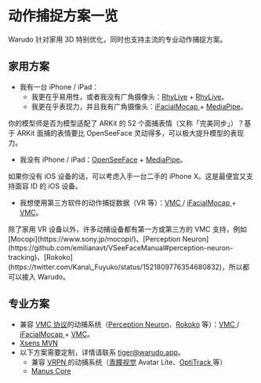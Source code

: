 # 动作捕捉方案一览

Warudo 针对家用 3D 特别优化，同时也支持主流的专业动作捕捉方案。

## 家用方案

* 我有一台 iPhone / iPad：
  * 我更在乎易用性，或者我没有广角摄像头：[RhyLive](rhylive.md) + [RhyLive](rhylive.md)。
  * 我更在乎表现力，并且我有广角摄像头：[iFacialMocap ](ifacialmocap.md)+ [MediaPipe](mediapipe.md)。

<div className="hint hint-info">
你的模型师是否为模型适配了 ARKit 的 52 个面捕表情（又称「完美同步」）？基于 ARKit 面捕的表情要比 OpenSeeFace 灵动得多，可以极大提升模型的表现力。
</div>

* 我没有 iPhone / iPad：[OpenSeeFace](openseeface.md) + [MediaPipe](mediapipe.md)。

<div className="hint hint-info">
如果你没有 iOS 设备的话，可以考虑入手一台二手的 iPhone X。这是最便宜又支持面容 ID 的 iOS 设备。
</div>

* 我想使用第三方软件的动作捕捉数据（VR 等）：[VMC ](vmc.md)/ [iFacialMocap ](ifacialmocap.md)+ [VMC](vmc.md)。

<div className="hint hint-success">
除了家用 VR 设备以外，许多动捕设备都有第一方或第三方的 VMC 支持，例如 [Mocopi](https://www.sony.jp/mocopi/)、[Perception Neuron](https://github.com/emilianavt/VSeeFaceManual#perception-neuron-tracking)、[Rokoko](https://twitter.com/Kana\_Fuyuko/status/1521809776354680832)，所以都可以接入 Warudo。
</div>

## 专业方案

* 兼容 [VMC 协议](https://protocol.vmc.info/english)的动捕系统（[Perception Neuron](https://github.com/emilianavt/VSeeFaceManual#perception-neuron-tracking)、[Rokoko](https://twitter.com/Kana\_Fuyuko/status/1521809776354680832) 等）：[VMC ](vmc.md)/ [iFacialMocap ](ifacialmocap.md)+ [VMC](vmc.md)。
* [Xsens MVN](xsens-mvn.md)
* 以下方案需要定制，详情请联系 [tiger@warudo.app](mailto:tiger@warudo.app)。
  * 兼容 [VRPN ](https://github.com/vrpn/vrpn)的动捕系统（[青瞳视觉](https://digi-human.com) Avatar Lite、[OptiTrack ](https://optitrack.com/)等）
  * [Manus Core](https://www.manus-meta.com/knowledge-products/manus-core)
